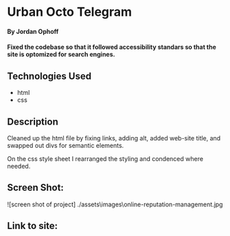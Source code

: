 # Urban Octo Telegram

#### By Jordan Ophoff

#### Fixed the codebase so that it followed accessibility standars so that the site is optomized for search engines.

## Technologies Used

* html
* css

## Description

Cleaned up the html file by fixing links, adding alt, added web-site title, and swapped out divs for semantic elements.

On the css style sheet I rearranged the styling and condenced where needed. 

## Screen Shot:

![screen shot of project] ./assets\images\online-reputation-management.jpg

## Link to site: